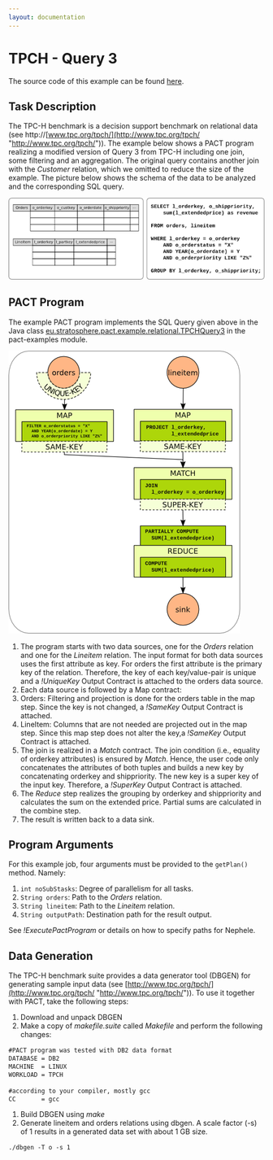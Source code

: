 ```yaml
---
layout: documentation
---
```

TPCH - Query 3
==============

The source code of this example can be found
[here](https://github.com/stratosphere/stratosphere/blob/master/pact/pact-examples/src/main/java/eu/stratosphere/pact/example/relational/TPCHQuery3.java "https://github.com/stratosphere/stratosphere/blob/master/pact/pact-examples/src/main/java/eu/stratosphere/pact/example/relational/TPCHQuery3.java").

Task Description
----------------

The TPC-H benchmark is a decision support benchmark on relational data
(see
http://[www.tpc.org/tpch/](http://www.tpc.org/tpch/ "http://www.tpc.org/tpch/")).
The example below shows a PACT program realizing a modified version of
Query 3 from TPC-H including one join, some filtering and an
aggregation. The original query contains another join with the
*Customer* relation, which we omitted to reduce the size of the example.
The picture below shows the schema of the data to be analyzed and the
corresponding SQL query.

[![](media/wiki/tpch3_taskdescription.2.png)](/Users/asteriosk/Downloads/dokuwiki/bin/lib/exe/detail.php?id=&media=tpch3_taskdescription.2.png "tpch3_taskdescription.2.png")

PACT Program
------------

The example PACT program implements the SQL Query given above in the
Java class
[eu.stratosphere.pact.example.relational.TPCHQuery3](https://github.com/stratosphere/stratosphere/blob/master/pact/pact-examples/src/main/java/eu/stratosphere/pact/example/relational/TPCHQuery3.java "https://github.com/stratosphere/stratosphere/blob/master/pact/pact-examples/src/main/java/eu/stratosphere/pact/example/relational/TPCHQuery3.java")
in the pact-examples module.

[![](media/wiki/tpch3_pactprogram.2.png)](media/wiki/tpch3_pactprogram.2.png "tpch3_pactprogram.2.png")

1.  The program starts with two data sources, one for the *Orders*
    relation and one for the *Lineitem* relation. The input format for
    both data sources uses the first attribute as key. For orders the
    first attribute is the primary key of the relation. Therefore, the
    key of each key/value-pair is unique and a *!UniqueKey* Output
    Contract is attached to the orders data source.
2.  Each data source is followed by a Map contract:
3.  Orders: Filtering and projection is done for the orders table in the
    map step. Since the key is not changed, a *!SameKey* Output Contract
    is attached.
4.  LineItem: Columns that are not needed are projected out in the map
    step. Since this map step does not alter the key,a *!SameKey* Output
    Contract is attached.
5.  The join is realized in a *Match* contract. The join condition
    (i.e., equality of orderkey attributes) is ensured by *Match*.
    Hence, the user code only concatenates the attributes of both tuples
    and builds a new key by concatenating orderkey and shippriority. The
    new key is a super key of the input key. Therefore, a *!SuperKey*
    Output Contract is attached.
6.  The *Reduce* step realizes the grouping by orderkey and shippriority
    and calculates the sum on the extended price. Partial sums are
    calculated in the combine step.
7.  The result is written back to a data sink.

Program Arguments
-----------------

For this example job, four arguments must be provided to the `getPlan()`
method. Namely:

1.  `int noSubStasks`: Degree of parallelism for all tasks.
2.  `String orders`: Path to the *Orders* relation.
3.  `String lineitem`: Path to the *Lineitem* relation.
4.  `String outputPath`: Destination path for the result output.

See *!ExecutePactProgram* or details on how to specify paths for
Nephele.

Data Generation
---------------

The TPC-H benchmark suite provides a data generator tool (DBGEN) for
generating sample input data (see
[http://www.tpc.org/tpch/](http://www.tpc.org/tpch/ "http://www.tpc.org/tpch/")).
To use it together with PACT, take the following steps:

1.  Download and unpack DBGEN
2.  Make a copy of *makefile.suite* called *Makefile* and perform the
    following changes:

<!-- -->

    #PACT program was tested with DB2 data format
    DATABASE = DB2
    MACHINE  = LINUX
    WORKLOAD = TPCH

    #according to your compiler, mostly gcc
    CC       = gcc
     

1.  Build DBGEN using *make*
2.  Generate lineitem and orders relations using dbgen. A scale factor
    (-s) of 1 results in a generated data set with about 1 GB size.

<!-- -->

    ./dbgen -T o -s 1
     
